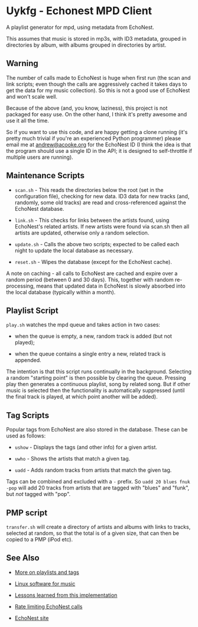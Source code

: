 
Uykfg - Echonest MPD Client
===========================

A playlist generator for mpd, using metadata from EchoNest.

This assumes that music is stored in mp3s, with ID3 metadata, grouped in
directories by album, with albums grouped in directories by artist.

Warning
-------

The number of calls made to EchoNest is huge when first run (the scan and link
scripts; even though the calls are aggressively cached it takes days to get
the data for my music collection).  So this is not a good use of EchoNest and
won't scale well.

Because of the above (and, you know, laziness), this project is not packaged
for easy use.  On the other hand, I think it's pretty awesome and use it all
the time.

So if you want to use this code, and are happy getting a clone running (it's
pretty much trivial if you're an experienced Python programmer) please email
me at andrew@acooke.org for the EchoNest ID (I think the idea is that the
program should use a single ID in the API; it is designed to self-throttle if
multiple users are running).

Maintenance Scripts
-------------------

* `scan.sh` - This reads the directories below the root (set in the
  configuration file), checking for new data.  ID3 data for new tracks (and,
  randomly, some old tracks) are read and cross-referenced against the
  EchoNest database.

* `link.sh` - This checks for links between the artists found, using
  EchoNest's related artists.  If new artists were found via scan.sh then all
  artists are updated, otherwise only a random selection.

* `update.sh` - Calls the above two scripts; expected to be called each night
  to update the local database as necessary.

* `reset.sh` - Wipes the database (except for the EchoNest cache).

A note on caching - all calls to EchoNest are cached and expire over a random
period (between 0 and 30 days).  This, together with random re-processing,
means that updated data in EchoNest is slowly absorbed into the local
database (typically within a month).

Playlist Script
---------------

`play.sh` watches the mpd queue and takes action in two cases:

* when the queue is empty, a new, random track is added (but not played);

* when the queue contains a single entry a new, related track is appended.

The intention is that this script runs continually in the background.
Selecting a random "starting point" is then possible by clearing the queue.
Pressing play then generates a continuous playlist, song by related song.  But
if other music is selected then the functionality is automatically suppressed
(until the final track is played, at which point another will be added).

Tag Scripts
-----------

Popular tags from EchoNest are also stored in the database.  These can be used
as follows:

* `ushow` - Displays the tags (and other info) for a given artist.

* `uwho` - Shows the artists that match a given tag.

* `uadd` - Adds random tracks from artists that match the given tag.

Tags can be combined and excluded with a `-` prefix.  So `uadd 20 blues fnuk
-pop` will add 20 tracks from artists that are tagged with "blues" and "funk",
but *not* tagged with "pop".

PMP script
----------

`transfer.sh` will create a directory of artists and albums with links to
tracks, selected at random, so that the total is of a given size, that can
then be copied to a PMP (iPod etc).

See Also
--------

* [More on playlists and tags](http://www.acooke.org/cute/TheIdealUs0.html)

* [Linux software for music](http://www.acooke.org/cute/LinuxSoftw0.html)

* [Lessons learned from this implementation](http://www.acooke.org/cute/EchoNestba0.html)

* [Rate limiting EchoNest calls](http://www.acooke.org/cute/RateLimiti0.html)

* [EchoNest site](http://echonest.com/)

